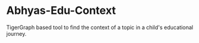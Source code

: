 # Abhyas-Edu-Context
TigerGraph based tool to find the context of a topic in a child's educational journey.
